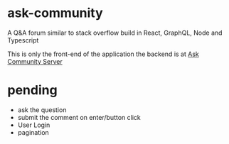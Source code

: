 # ask-community
A Q&amp;A forum similar to stack overflow build in React, GraphQL, Node and Typescript



This is only the front-end of the application the backend is at [Ask Community Server](https://github.com/riteshf/ask-community-server)


# pending

 - ask the question
 - submit the comment on enter/button click
 - User Login
 - pagination